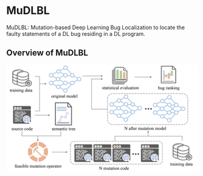 # MuDLBL

MuDLBL: Mutation-based Deep Learning Bug Localization to locate the faulty statements of a DL bug residing in a DL program. 

## Overview of MuDLBL

![overview](figures/overview.png)
